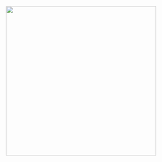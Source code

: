 <div align="center">
  <img height="400px" src="https://github-contributor-stats.vercel.app/api?username=yfyeung&combine_all_yearly_contributions=true&limit=20" />
</div>
